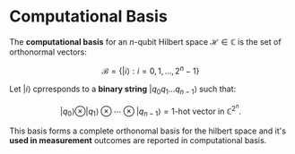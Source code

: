 # Computational Basis

The **computational basis** for an $n$-qubit Hilbert space $\mathcal{H} \in \mathbb{C}$ is the set of orthonormal vectors:

$$
\mathcal{B} = \{ |i\rangle : i = 0, 1,...,2^{n}-1\}
$$

Let $|i\rangle$ cprresponds to a **binary string** $|q_{0}q_{1}...q_{n-1}\rangle$ such that:

$$
|q_{0}\rangle \otimes |q_{1}\rangle \otimes \cdots \otimes |q_{n-1}\rangle = \text{1-hot vector in} \ \mathbb{C}^{2^{n}}.
$$

This basis forms a complete orthonomal basis for the hilbert space and it's **used in measurement** outcomes are reported in computational basis.